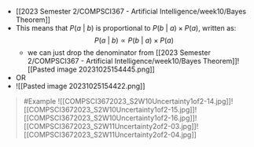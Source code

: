 - [[2023 Semester 2/COMPSCI367 - Artificial Intelligence/week10/Bayes Theorem]]
- This means that $P(a\ |\ b)$ is proportional to $P(b\ |\ a) \times P(a)$, written as: $$P(a\ |\ b) \varpropto P(b\ |\ a) \times P(a)$$
	- we can just drop the denominator from [[2023 Semester 2/COMPSCI367 - Artificial Intelligence/week10/Bayes Theorem]]![[Pasted image 20231025154445.png]]
- OR
- ![[Pasted image 20231025154422.png]]

>	#Example 
>	![[COMPSCI3672023_S2W10Uncertainty1of2-14.jpg]]![[COMPSCI3672023_S2W10Uncertainty1of2-15.jpg]]![[COMPSCI3672023_S2W10Uncertainty1of2-16.jpg]]![[COMPSCI3672023_S2W11Uncertainty2of2-03.jpg]]![[COMPSCI3672023_S2W11Uncertainty2of2-04.jpg]]
